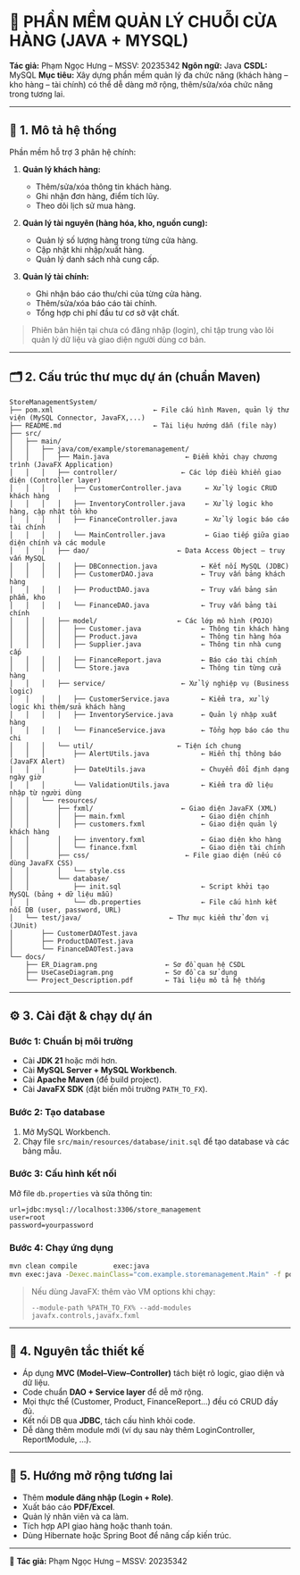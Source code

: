 # 🏪 PHẦN MỀM QUẢN LÝ CHUỖI CỬA HÀNG (JAVA + MYSQL)

**Tác giả:** Phạm Ngọc Hưng – MSSV: 20235342
**Ngôn ngữ:** Java
**CSDL:** MySQL
**Mục tiêu:** Xây dựng phần mềm quản lý đa chức năng (khách hàng – kho hàng – tài chính) có thể dễ dàng mở rộng, thêm/sửa/xóa chức năng trong tương lai.

---

## 🎯 1. Mô tả hệ thống

Phần mềm hỗ trợ 3 phân hệ chính:

1. **Quản lý khách hàng:**

   * Thêm/sửa/xóa thông tin khách hàng.
   * Ghi nhận đơn hàng, điểm tích lũy.
   * Theo dõi lịch sử mua hàng.

2. **Quản lý tài nguyên (hàng hóa, kho, nguồn cung):**

   * Quản lý số lượng hàng trong từng cửa hàng.
   * Cập nhật khi nhập/xuất hàng.
   * Quản lý danh sách nhà cung cấp.

3. **Quản lý tài chính:**

   * Ghi nhận báo cáo thu/chi của từng cửa hàng.
   * Thêm/sửa/xóa báo cáo tài chính.
   * Tổng hợp chi phí đầu tư cơ sở vật chất.

> Phiên bản hiện tại chưa có đăng nhập (login), chỉ tập trung vào lõi quản lý dữ liệu và giao diện người dùng cơ bản.

---

## 🗂️ 2. Cấu trúc thư mục dự án (chuẩn Maven)

```
StoreManagementSystem/
├── pom.xml                         ← File cấu hình Maven, quản lý thư viện (MySQL Connector, JavaFX,...)
├── README.md                       ← Tài liệu hướng dẫn (file này)
├── src/
│   ├── main/
│   │   ├── java/com/example/storemanagement/
│   │   │   ├── Main.java                   ← Điểm khởi chạy chương trình (JavaFX Application)
│   │   │   ├── controller/                ← Các lớp điều khiển giao diện (Controller layer)
│   │   │   │   ├── CustomerController.java      ← Xử lý logic CRUD khách hàng
│   │   │   │   ├── InventoryController.java     ← Xử lý logic kho hàng, cập nhật tồn kho
│   │   │   │   ├── FinanceController.java       ← Xử lý logic báo cáo tài chính
│   │   │   │   └── MainController.java          ← Giao tiếp giữa giao diện chính và các module
│   │   │   ├── dao/                      ← Data Access Object – truy vấn MySQL
│   │   │   │   ├── DBConnection.java           ← Kết nối MySQL (JDBC)
│   │   │   │   ├── CustomerDAO.java            ← Truy vấn bảng khách hàng
│   │   │   │   ├── ProductDAO.java             ← Truy vấn bảng sản phẩm, kho
│   │   │   │   └── FinanceDAO.java             ← Truy vấn bảng tài chính
│   │   │   ├── model/                    ← Các lớp mô hình (POJO)
│   │   │   │   ├── Customer.java               ← Thông tin khách hàng
│   │   │   │   ├── Product.java                ← Thông tin hàng hóa
│   │   │   │   ├── Supplier.java               ← Thông tin nhà cung cấp
│   │   │   │   ├── FinanceReport.java          ← Báo cáo tài chính
│   │   │   │   └── Store.java                  ← Thông tin từng cửa hàng
│   │   │   ├── service/                   ← Xử lý nghiệp vụ (Business logic)
│   │   │   │   ├── CustomerService.java        ← Kiểm tra, xử lý logic khi thêm/sửa khách hàng
│   │   │   │   ├── InventoryService.java       ← Quản lý nhập xuất hàng
│   │   │   │   └── FinanceService.java         ← Tổng hợp báo cáo thu chi
│   │   │   └── util/                     ← Tiện ích chung
│   │   │       ├── AlertUtils.java             ← Hiển thị thông báo (JavaFX Alert)
│   │   │       ├── DateUtils.java              ← Chuyển đổi định dạng ngày giờ
│   │   │       └── ValidationUtils.java        ← Kiểm tra dữ liệu nhập từ người dùng
│   │   └── resources/
│   │       ├── fxml/                      ← Giao diện JavaFX (XML)
│   │       │   ├── main.fxml                   ← Giao diện chính
│   │       │   ├── customers.fxml              ← Giao diện quản lý khách hàng
│   │       │   ├── inventory.fxml              ← Giao diện kho hàng
│   │       │   └── finance.fxml                ← Giao diện tài chính
│   │       ├── css/                        ← File giao diện (nếu có dùng JavaFX CSS)
│   │       │   └── style.css
│   │       └── database/
│   │           ├── init.sql                    ← Script khởi tạo MySQL (bảng + dữ liệu mẫu)
│   │           └── db.properties               ← File cấu hình kết nối DB (user, password, URL)
│   └── test/java/                      ← Thư mục kiểm thử đơn vị (JUnit)
│       ├── CustomerDAOTest.java
│       ├── ProductDAOTest.java
│       └── FinanceDAOTest.java
└── docs/
    ├── ER_Diagram.png                 ← Sơ đồ quan hệ CSDL
    ├── UseCaseDiagram.png             ← Sơ đồ ca sử dụng
    └── Project_Description.pdf        ← Tài liệu mô tả hệ thống
```

---

## ⚙️ 3. Cài đặt & chạy dự án

### Bước 1: Chuẩn bị môi trường

* Cài **JDK 21** hoặc mới hơn.
* Cài **MySQL Server + MySQL Workbench**.
* Cài **Apache Maven** (để build project).
* Cài **JavaFX SDK** (đặt biến môi trường `PATH_TO_FX`).

### Bước 2: Tạo database

1. Mở MySQL Workbench.
2. Chạy file `src/main/resources/database/init.sql` để tạo database và các bảng mẫu.

### Bước 3: Cấu hình kết nối

Mở file `db.properties` và sửa thông tin:

```properties
url=jdbc:mysql://localhost:3306/store_management
user=root
password=yourpassword
```

### Bước 4: Chạy ứng dụng

```bash
mvn clean compile         exec:java
mvn exec:java -Dexec.mainClass="com.example.storemanagement.Main" -f pom.xml
```

> Nếu dùng JavaFX: thêm vào VM options khi chạy:
>
> ```
> --module-path %PATH_TO_FX% --add-modules javafx.controls,javafx.fxml
> ```

---

## 🧠 4. Nguyên tắc thiết kế

* Áp dụng **MVC (Model–View–Controller)** tách biệt rõ logic, giao diện và dữ liệu.
* Code chuẩn **DAO + Service layer** để dễ mở rộng.
* Mọi thực thể (Customer, Product, FinanceReport...) đều có CRUD đầy đủ.
* Kết nối DB qua **JDBC**, tách cấu hình khỏi code.
* Dễ dàng thêm module mới (ví dụ sau này thêm LoginController, ReportModule, ...).

---

## 🧩 5. Hướng mở rộng tương lai

* Thêm **module đăng nhập (Login + Role)**.
* Xuất báo cáo **PDF/Excel**.
* Quản lý nhân viên và ca làm.
* Tích hợp API giao hàng hoặc thanh toán.
* Dùng Hibernate hoặc Spring Boot để nâng cấp kiến trúc.

---

📅 **Tác giả:** Phạm Ngọc Hưng – MSSV: 20235342
